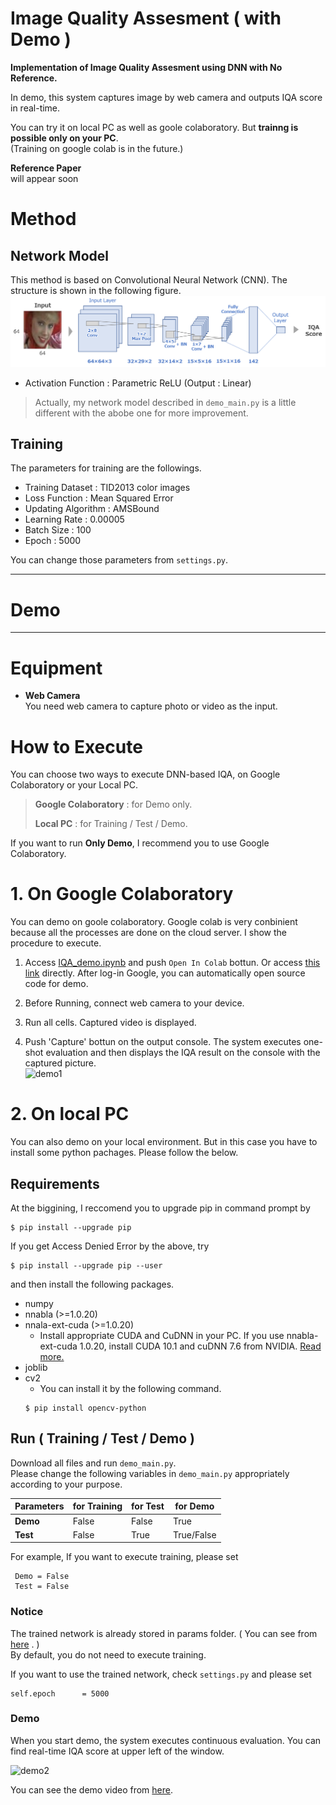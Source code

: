 # Image Quality Assesment ( with Demo )

**Implementation of Image Quality Assesment using DNN with No Reference.**

In demo, this system captures image by web camera and outputs IQA score in real-time.

You can try it on local PC as well as goole colaboratory.
But **trainng is possible only on your PC**.   
(Training on google colab is in the future.)

**Reference Paper**  
will appear soon

# Method

## Network Model

This method is based on Convolutional Neural Network (CNN). The structure is shown in the following figure.  
![Structure](https://github.com/YosukeSugiura/ImageQualityAssesment/blob/master/structure.png)
- Activation Function :   Parametric ReLU (Output :  Linear) 

> Actually, my network model described in `demo_main.py` is a little different with the abobe one for more improvement.

## Training

The parameters for training are the followings.

-  Training Dataset : TID2013 color images
-  Loss Function : Mean Squared Error
-  Updating Algorithm :  AMSBound  
-  Learning Rate :  0.00005
-  Batch Size : 100  
-  Epoch : 5000

You can change those parameters from `settings.py`.

***
# Demo
***
# Equipment

- **Web Camera**  
   You need web camera to capture photo or video as the input.
   
# How to Execute

You can choose two ways to execute DNN-based IQA, on Google Colaboratory or your Local PC.   

 >  **Google Colaboratory**  :  for Demo only.  
 > 
 >  **Local PC**  :  for Training / Test / Demo.  

If you want to run **Only Demo**, I recommend you to use Google Colaboratory.

# 1. On Google Colaboratory

You can demo on goole colaboratory.
Google colab is very conbinient because all the processes are done on the cloud server. 
I show the procedure to execute.

 1.  Access [IQA_demo.ipynb](https://github.com/YosukeSugiura/ImageQualityAssesment/blob/master/IQA_demo.ipynb) and push `Open In Colab` bottun. Or access [this link](https://colab.research.google.com/github/YosukeSugiura/ImageQualityAssesment/blob/master/IQA_demo.ipynb) directly.  After log-in Google, you can automatically open source code for demo.
 
 2. Before Running, connect web camera to your device.
 
 3. Run all cells. Captured video is displayed.
 
 4. Push 'Capture' bottun on the output console. The system executes one-shot evaluation and then displays the IQA result on the console with the captured picture.  
![demo1](https://github.com/YosukeSugiura/ImageQualityAssesment/tree/master/demo1.png)

# 2. On local PC

You can also demo on your local environment. 
But in this case you have to install some python pachages. 
Please follow the below.

## Requirements

At the biggining, I reccomend you to upgrade pip in command prompt by
```
$ pip install --upgrade pip
```
If you get Access Denied Error by the above, try
```
$ pip install --upgrade pip --user
```
and then install the following packages.  
- numpy
- nnabla (>=1.0.20)  
- nnala-ext-cuda (>=1.0.20)  
   -  Install appropriate CUDA and CuDNN in your PC. If you use nnabla-ext-cuda 1.0.20, install CUDA 10.1 and cuDNN 7.6 from NVIDIA.  [Read more.](https://github.com/sony/nnabla/releases)
- joblib
- cv2
   - You can install it by the following command.
   ```
   $ pip install opencv-python
   ```
## Run ( Training / Test / Demo )

Download all files and run `demo_main.py`.  
Please change the following variables in `demo_main.py` appropriately according to your purpose.  

| Parameters | for Training |for Test|for Demo|
----|----|----|---- 
| **Demo** | False | False | True |
| **Test** | False | True | True/False |

For example, If you want to execute training, please set  
```@python
 Demo = False         
 Test = False         
```

### Notice

The trained network is already stored in params folder. ( You can see from [here](https://github.com/YosukeSugiura/ImageQualityAssesment/tree/master/params) . )  
By default, you do not need to execute training.

If you want to use the trained network, check `settings.py` and please set
```@python
self.epoch      = 5000   
```

### Demo
 
When you start demo, the system executes continuous evaluation.
You can find real-time IQA score at upper left of the window.

![demo2](https://github.com/YosukeSugiura/ImageQualityAssesment/tree/master/demo2.png)

You can see the demo video from [here](https://github.com/YosukeSugiura/ImageQualityAssesment/tree/master/result).
